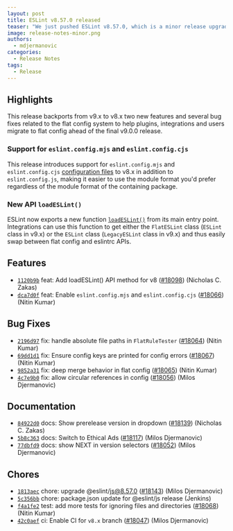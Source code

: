 ```yaml
---
layout: post
title: ESLint v8.57.0 released
teaser: "We just pushed ESLint v8.57.0, which is a minor release upgrade of ESLint. This release adds some new features and fixes several bugs found in the previous release."
image: release-notes-minor.png
authors:
  - mdjermanovic
categories:
  - Release Notes
tags:
  - Release
---
```



## Highlights

This release backports from v9.x to v8.x two new features and several bug fixes related to the flat config system to help plugins, integrations and users migrate to flat config ahead of the final v9.0.0 release.

### Support for `eslint.config.mjs` and `eslint.config.cjs`

This release introduces support for `eslint.config.mjs` and `eslint.config.cjs` [configuration files](/docs/latest/use/configure/configuration-files-new#configuration-file) to v8.x in addition to `eslint.config.js`, making it easier to use the module format you'd prefer regardless of the module format of the containing package.

### New API `loadESLint()`

ESLint now exports a new function [`loadESLint()`](/docs/latest/integrate/nodejs-api#loadeslint) from its main entry point. Integrations can use this function to get either the `FlatESLint` class (`ESLint` class in v9.x) or the `ESLint` class (`LegacyESLint` class in v9.x) and thus easily swap between flat config and eslintrc APIs.






## Features


* [`1120b9b`](https://github.com/eslint/eslint/commit/1120b9b7b97f10f059d8b7ede19de2572f892366) feat: Add loadESLint() API method for v8 ([#18098](https://github.com/eslint/eslint/issues/18098)) (Nicholas C. Zakas)
* [`dca7d0f`](https://github.com/eslint/eslint/commit/dca7d0f1c262bc72310147bcefe1d04ecf60acbc) feat: Enable `eslint.config.mjs` and `eslint.config.cjs` ([#18066](https://github.com/eslint/eslint/issues/18066)) (Nitin Kumar)






## Bug Fixes


* [`2196d97`](https://github.com/eslint/eslint/commit/2196d97094ba94d6d750828879a29538d1600de5) fix: handle absolute file paths in `FlatRuleTester` ([#18064](https://github.com/eslint/eslint/issues/18064)) (Nitin Kumar)
* [`69dd1d1`](https://github.com/eslint/eslint/commit/69dd1d1387b7b53617548d1f9f2c149f179e6e17) fix: Ensure config keys are printed for config errors ([#18067](https://github.com/eslint/eslint/issues/18067)) (Nitin Kumar)
* [`9852a31`](https://github.com/eslint/eslint/commit/9852a31edcf054bd5d15753ef18e2ad3216b1b71) fix: deep merge behavior in flat config ([#18065](https://github.com/eslint/eslint/issues/18065)) (Nitin Kumar)
* [`4c7e9b0`](https://github.com/eslint/eslint/commit/4c7e9b0b539ba879ac1799e81f3b6add2eed4b2f) fix: allow circular references in config ([#18056](https://github.com/eslint/eslint/issues/18056)) (Milos Djermanovic)




## Documentation


* [`84922d0`](https://github.com/eslint/eslint/commit/84922d0bfa10689a34a447ab8e55975ff1c1c708) docs: Show prerelease version in dropdown ([#18139](https://github.com/eslint/eslint/issues/18139)) (Nicholas C. Zakas)
* [`5b8c363`](https://github.com/eslint/eslint/commit/5b8c3636a3d7536535a6878eca0e5b773e4829d4) docs: Switch to Ethical Ads ([#18117](https://github.com/eslint/eslint/issues/18117)) (Milos Djermanovic)
* [`77dbfd9`](https://github.com/eslint/eslint/commit/77dbfd9887b201a46fc68631cbde50c08e1a8dbf) docs: show NEXT in version selectors ([#18052](https://github.com/eslint/eslint/issues/18052)) (Milos Djermanovic)








## Chores


* [`1813aec`](https://github.com/eslint/eslint/commit/1813aecc4660582b0678cf32ba466eb9674266c4) chore: upgrade @eslint/js@8.57.0 ([#18143](https://github.com/eslint/eslint/issues/18143)) (Milos Djermanovic)
* [`5c356bb`](https://github.com/eslint/eslint/commit/5c356bb0c6f53c570224f8e9f02c4baca8fc6d2f) chore: package.json update for @eslint/js release (Jenkins)
* [`f4a1fe2`](https://github.com/eslint/eslint/commit/f4a1fe2e45aa1089fe775290bf530de82f34bf16) test: add more tests for ignoring files and directories ([#18068](https://github.com/eslint/eslint/issues/18068)) (Nitin Kumar)
* [`42c0aef`](https://github.com/eslint/eslint/commit/42c0aefaf6ea8b998b1c6db61906a79c046d301a) ci: Enable CI for `v8.x` branch ([#18047](https://github.com/eslint/eslint/issues/18047)) (Milos Djermanovic)



